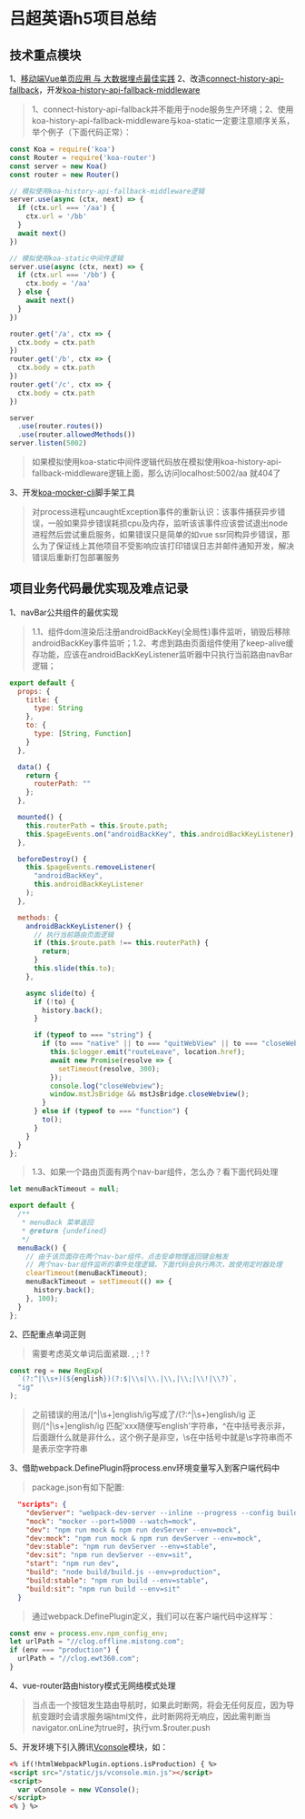 # 吕超英语h5项目总结
## 技术重点模块
1、[移动端Vue单页应用 与 大数据埋点最佳实践](./clogger.md)
2、改造[connect-history-api-fallback](https://www.npmjs.com/package/connect-history-api-fallback)，开发[koa-history-api-fallback-middleware](https://github.com/yjh30/koa-history-api-fallback-middleware)
> 1、connect-history-api-fallback并不能用于node服务生产环境；2、使用koa-history-api-fallback-middleware与koa-static一定要注意顺序关系，举个例子（下面代码正常）：
```js
const Koa = require('koa')
const Router = require('koa-router')
const server = new Koa()
const router = new Router()

// 模拟使用koa-history-api-fallback-middleware逻辑
server.use(async (ctx, next) => {
  if (ctx.url === '/aa') {
    ctx.url = '/bb'
  }
  await next()
})

// 模拟使用koa-static中间件逻辑
server.use(async (ctx, next) => {
  if (ctx.url === '/bb') {
    ctx.body = '/aa'
  } else {
    await next()
  }
})

router.get('/a', ctx => {
  ctx.body = ctx.path
})
router.get('/b', ctx => {
  ctx.body = ctx.path
})
router.get('/c', ctx => {
  ctx.body = ctx.path
})

server
  .use(router.routes())
  .use(router.allowedMethods())
server.listen(5002)
```
>如果模拟使用koa-static中间件逻辑代码放在模拟使用koa-history-api-fallback-middleware逻辑上面，那么访问localhost:5002/aa 就404了

3、开发[koa-mocker-cli](https://www.npmjs.com/package/koa-mocker-cli)脚手架工具
> 对process进程uncaughtException事件的重新认识：该事件捕获异步错误，一般如果异步错误耗损cpu及内存，监听该该事件应该尝试退出node进程然后尝试重启服务，如果错误只是简单的如vue ssr同构异步错误，那么为了保证线上其他项目不受影响应该打印错误日志并邮件通知开发，解决错误后重新打包部署服务

## 项目业务代码最优实现及难点记录
1、navBar公共组件的最优实现
> 1.1、组件dom渲染后注册androidBackKey(全局性)事件监听，销毁后移除androidBackKey事件监听；1.2、考虑到路由页面组件使用了keep-alive缓存功能，应该在androidBackKeyListener监听器中只执行当前路由navBar逻辑；
```js
export default {
  props: {
    title: {
      type: String
    },
    to: {
      type: [String, Function]
    }
  },

  data() {
    return {
      routerPath: ""
    };
  },

  mounted() {
    this.routerPath = this.$route.path;
    this.$pageEvents.on("androidBackKey", this.androidBackKeyListener);
  },

  beforeDestroy() {
    this.$pageEvents.removeListener(
      "androidBackKey",
      this.androidBackKeyListener
    );
  },

  methods: {
    androidBackKeyListener() {
      // 执行当前路由页面逻辑
      if (this.$route.path !== this.routerPath) {
        return;
      }
      this.slide(this.to);
    },

    async slide(to) {
      if (!to) {
        history.back();
      }

      if (typeof to === "string") {
        if (to === "native" || to === "quitWebView" || to === "closeWebview") {
          this.$clogger.emit("routeLeave", location.href);
          await new Promise(resolve => {
            setTimeout(resolve, 300);
          });
          console.log("closeWebview");
          window.mstJsBridge && mstJsBridge.closeWebview();
        }
      } else if (typeof to === "function") {
        to();
      }
    }
  }
};
```
>1.3、如果一个路由页面有两个nav-bar组件，怎么办？看下面代码处理
```js
let menuBackTimeout = null;

export default {
  /**
   * menuBack 菜单返回
   * @return {undefined}
   */
  menuBack() {
    // 由于该页面存在两个nav-bar组件，点击安卓物理返回键会触发
    // 两个nav-bar组件监听的事件处理逻辑，下面代码会执行两次，故使用定时器处理
    clearTimeout(menuBackTimeout);
    menuBackTimeout = setTimeout(() => {
      history.back();
    }, 100);
  }
};
```

2、匹配重点单词正则
> 需要考虑英文单词后面紧跟. , ; ! ?
```js
const reg = new RegExp(
  `(?:^|\\s+)(${english})(?:$|\\s|\\.|\\,|\\;|\\!|\\?)`,
  "ig"
);
```
> 之前错误的用法/[^|\s+]english/ig写成了/(?:^|\\s+)english/ig 正则/[^|\s+]english/ig 匹配'xxx随便写english'字符串，^在中括号表示非，后面跟什么就是非什么，这个例子是非空，\s在中括号中就是\s字符串而不是表示空字符串

3、借助webpack.DefinePlugin将process.env环境变量写入到客户端代码中
> package.json有如下配置:
```json
  "scripts": {
    "devServer": "webpack-dev-server --inline --progress --config build/webpack.dev.conf.js",
    "mock": "mocker --port=5000 --watch=mock",
    "dev": "npm run mock & npm run devServer --env=mock",
    "dev:mock": "npm run mock & npm run devServer --env=mock",
    "dev:stable": "npm run devServer --env=stable",
    "dev:sit": "npm run devServer --env=sit",
    "start": "npm run dev",
    "build": "node build/build.js --env=production",
    "build:stable": "npm run build --env=stable",
    "build:sit": "npm run build --env=sit"
  }
```
> 通过webpack.DefinePlugin定义，我们可以在客户端代码中这样写：
```js
const env = process.env.npm_config_env;
let urlPath = "//clog.offline.mistong.com";
if (env === "production") {
  urlPath = "//clog.ewt360.com";
}
```

4、vue-router路由history模式无网络模式处理
> 当点击一个按钮发生路由导航时，如果此时断网，将会无任何反应，因为导航变跟时会请求服务端html文件，此时断网将无响应，因此需判断当navigator.onLine为true时，执行vm.$router.push

5、开发环境下引入腾讯[Vconsole](https://github.com/Tencent/vConsole)模块，如：
```html
<% if(!htmlWebpackPlugin.options.isProduction) { %>
<script src="/static/js/vconsole.min.js"></script>
<script>
  var vConsole = new VConsole();
</script>
<% } %>
```